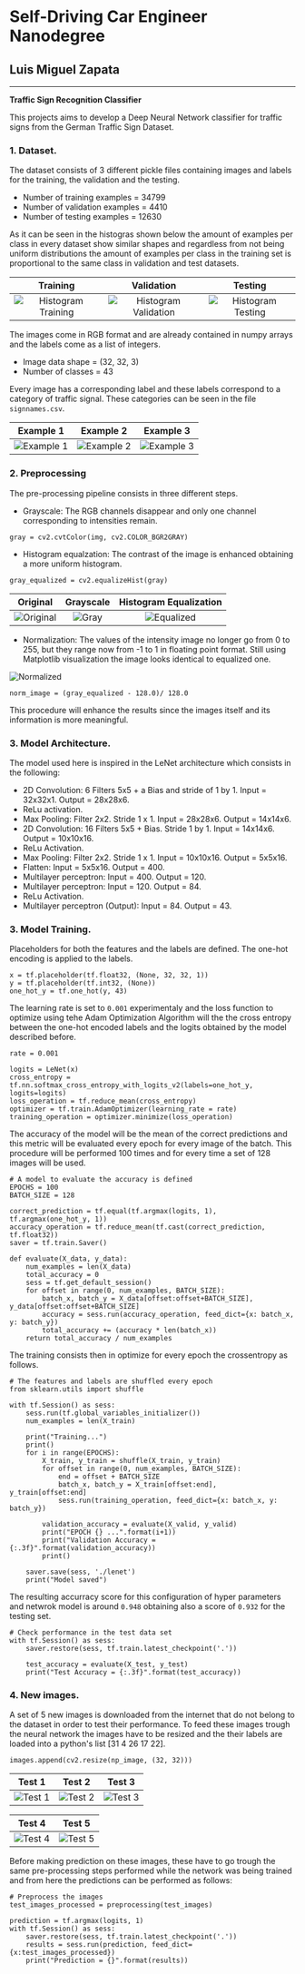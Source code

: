 # **Self-Driving Car Engineer Nanodegree** 

## Luis Miguel Zapata

---

**Traffic Sign Recognition Classifier**

This projects aims to develop a Deep Neural Network classifier for traffic signs from the German Traffic Sign Dataset.  

[image1]: ./screenshots/hist_training.png "Histogram Training"
[image2]: ./screenshots/hist_valid.png "Histogram Validation"
[image3]: ./screenshots/hist_test.png "Histogram Testing"
[image4]: ./screenshots/example_1.png "Example 1"
[image5]: ./screenshots/example_2.png "Example 2"
[image6]: ./screenshots/example_3.png "Example 3"
[image7]: ./screenshots/normal.jpg "Original"
[image8]: ./screenshots/gray.jpg "Gray"
[image9]: ./screenshots/equalized.jpg "Equalized"
[image10]: ./screenshots/normalized.png "Normalized"
[image11]: ./screenshots/test_1.png "Test 1"
[image12]: ./screenshots/test_2.png "Test 2"
[image13]: ./screenshots/test_3.png "Test 3"
[image14]: ./screenshots/test_4.png "Test 4"
[image15]: ./screenshots/test_5.png "Test 5"


### 1. Dataset.

The dataset consists of 3 different pickle files containing images and labels for the training, the validation and the testing.

* Number of training examples = 34799
* Number of validation examples = 4410
* Number of testing examples = 12630

As it can be seen in the histogras shown below the amount of examples per class in every dataset show similar shapes and regardless from not being uniform distributions the amount of examples per class in the training set is proportional to the same class in validation and test datasets.

Training                   |  Validation               |  Testing
:-------------------------:|:-------------------------:|:-------------------------:
![][image1]                |  ![][image2]              |  ![][image3]

The images come in RGB format and are already contained in numpy arrays and the labels come as a list of integers.

* Image data shape = (32, 32, 3)
* Number of classes = 43

Every image has a corresponding label and these labels correspond to a category of traffic signal. These categories can be seen in the file `signnames.csv`.

Example 1                  |  Example 2                |  Example 3
:-------------------------:|:-------------------------:|:-------------------------:
![][image4]                |  ![][image5]              |  ![][image6]

### 2. Preprocessing
The pre-processing pipeline consists in three different steps. 

* Grayscale: The RGB channels disappear and only one channel corresponding to intensities remain.
```
gray = cv2.cvtColor(img, cv2.COLOR_BGR2GRAY)
```
* Histogram equalzation: The contrast of the image is enhanced obtaining a more uniform histogram.
```
gray_equalized = cv2.equalizeHist(gray)
```

Original                   |  Grayscale                |  Histogram Equalization   
:-------------------------:|:-------------------------:|:-------------------------:
![][image7]                |  ![][image8]              |  ![][image9]              

* Normalization: The values of the intensity image no longer go from 0 to 255, but they range now from -1 to 1 in floating point format. Still using Matplotlib visualization the image looks identical to equalized one.

![][image10]  
```
norm_image = (gray_equalized - 128.0)/ 128.0
```
This procedure will enhance the results since the images itself and its information is more meaningful.

### 3. Model Architecture.
The model used here is inspired in the LeNet architecture which consists in the following:

* 2D Convolution: 6 Filters 5x5 + a Bias and stride of 1 by 1. Input = 32x32x1. Output = 28x28x6.
* ReLu activation. 
* Max Pooling: Filter 2x2. Stride 1 x 1. Input = 28x28x6. Output = 14x14x6.
* 2D Convolution: 16 Filters 5x5 + Bias. Stride 1 by 1. Input = 14x14x6. Output = 10x10x16.
* ReLu Activation.
* Max Pooling: Filter 2x2. Stride 1 x 1. Input = 10x10x16. Output = 5x5x16.
* Flatten: Input = 5x5x16. Output = 400.
* Multilayer perceptron: Input = 400. Output = 120.
* Multilayer perceptron: Input = 120. Output = 84.
* ReLu Activation.
* Multilayer perceptron (Output): Input = 84. Output = 43.

### 3. Model Training.
Placeholders for both the features and the labels are defined. The one-hot encoding is applied to the labels.

```
x = tf.placeholder(tf.float32, (None, 32, 32, 1))
y = tf.placeholder(tf.int32, (None))
one_hot_y = tf.one_hot(y, 43)
```

The learning rate is set to `0.001` experimentaly and the loss function to optimize using tehe Adam Optimization Algorithm will the the cross entropy between the one-hot encoded labels and the logits obtained by the model described before.

```
rate = 0.001

logits = LeNet(x)
cross_entropy = tf.nn.softmax_cross_entropy_with_logits_v2(labels=one_hot_y, logits=logits)
loss_operation = tf.reduce_mean(cross_entropy)
optimizer = tf.train.AdamOptimizer(learning_rate = rate)
training_operation = optimizer.minimize(loss_operation)
```

The accuracy of the model will be the mean of the correct predictions and this metric will be evaluated every epoch for every image of the batch. This procedure will be performed 100 times and for every time a set of 128 images will be used.

```
# A model to evaluate the accuracy is defined
EPOCHS = 100
BATCH_SIZE = 128

correct_prediction = tf.equal(tf.argmax(logits, 1), tf.argmax(one_hot_y, 1))
accuracy_operation = tf.reduce_mean(tf.cast(correct_prediction, tf.float32))
saver = tf.train.Saver()

def evaluate(X_data, y_data):
    num_examples = len(X_data)
    total_accuracy = 0
    sess = tf.get_default_session()
    for offset in range(0, num_examples, BATCH_SIZE):
        batch_x, batch_y = X_data[offset:offset+BATCH_SIZE], y_data[offset:offset+BATCH_SIZE]
        accuracy = sess.run(accuracy_operation, feed_dict={x: batch_x, y: batch_y})
        total_accuracy += (accuracy * len(batch_x))
    return total_accuracy / num_examples
```

The training consists then in optimize for every epoch the crossentropy as follows.

```
# The features and labels are shuffled every epoch
from sklearn.utils import shuffle

with tf.Session() as sess:
    sess.run(tf.global_variables_initializer())
    num_examples = len(X_train)
    
    print("Training...")
    print()
    for i in range(EPOCHS):
        X_train, y_train = shuffle(X_train, y_train)
        for offset in range(0, num_examples, BATCH_SIZE):
            end = offset + BATCH_SIZE
            batch_x, batch_y = X_train[offset:end], y_train[offset:end]
            sess.run(training_operation, feed_dict={x: batch_x, y: batch_y})
            
        validation_accuracy = evaluate(X_valid, y_valid)
        print("EPOCH {} ...".format(i+1))
        print("Validation Accuracy = {:.3f}".format(validation_accuracy))
        print()
        
    saver.save(sess, './lenet')
    print("Model saved")
```

The resulting accurracy score for this configuration of hyper parameters and netwrok model is around `0.948` obtaining also a score of `0.932` for the testing set.

```
# Check performance in the test data set
with tf.Session() as sess:
    saver.restore(sess, tf.train.latest_checkpoint('.'))

    test_accuracy = evaluate(X_test, y_test)
    print("Test Accuracy = {:.3f}".format(test_accuracy))
```

### 4. New images.

A set of 5 new images is downloaded from the internet that do not belong to the dataset in order to test their performance. To feed these images trough the neural network the images have to be resized and the their labels are loaded into a python's list [31  4 26 17 22].

```
images.append(cv2.resize(np_image, (32, 32)))
```

Test 1                     |  Test 2                   |  Test 3   
:-------------------------:|:-------------------------:|:-------------------------:
![][image11]               |  ![][image12]             |  ![][image13]              

Test 4                     |  Test 5                   
:-------------------------:|:-------------------------:
![][image14]               |  ![][image15]             

Before making prediction on these images, these have to go trough the same pre-processing steps performed while the network was being trained and from here the predictions can be performed as follows:

```
# Preprocess the images
test_images_processed = preprocessing(test_images)

prediction = tf.argmax(logits, 1)
with tf.Session() as sess:
    saver.restore(sess, tf.train.latest_checkpoint('.'))
    results = sess.run(prediction, feed_dict={x:test_images_processed})
    print("Prediction = {}".format(results))   
```
